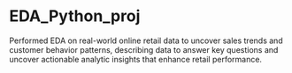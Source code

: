 # EDA_Python_proj
Performed EDA on real-world online retail data to uncover sales trends and customer behavior patterns, describing data to answer key questions and uncover actionable analytic insights that enhance retail performance.
